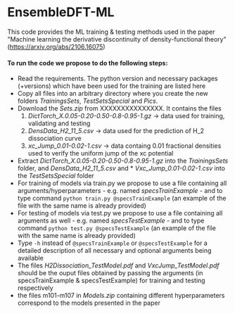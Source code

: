 # EnsembleDFT-ML
This code provides the ML training & testing methods used in the paper "Machine learning the derivative discontinuity of density-functional theory" (https://arxiv.org/abs/2106.16075)

#### To run the code we propose to do the following steps:
* Read the requirements.  The python version and necessary packages (+versions) which have been used for the training are listed here
* Copy all files into an arbitrary directory where you create the new folders *TrainingsSets*, *TestSetsSpecial* and *Pics*. 
* Download the *Sets.zip* from XXXXXXXXXXXXXXX. 
  It contains the files 
  1. *DictTorch_X.0.05-0.20-0.50-0.8-0.95-1.gz* -> data used for training, validating and testing
  2. *DensData_H2_11_5.csv* -> data used for the prediction of H_2 dissociation curve
  3. *xc_Jump_0.01-0.02-1.csv* -> data containg 0.01 fractional densities used to verify the uniform jump of the xc potential
* Extract *DictTorch_X.0.05-0.20-0.50-0.8-0.95-1.gz* into the *TrainingsSets* folder, and *DensData_H2_11_5.csv* and * *Vxc_Jump_0.01-0.02-1.csv* into the *TestSetsSpecial* folder 
* For training of models via train.py  we propose to use a file containing all arguments/hyperparameters - e.g. named *specsTrainExample* - and to type command ```python train.py @specsTrainExample``` (an example of the file with the same name is already provided)
* For testing of models via test.py  we propose to use a file containing all arguments as well - e.g. named *specsTestExample* - and to type command ```python test.py @specsTestExample``` (an example of the file with the same name is already provided)
* Type ``-h`` instead of ``@specsTrainExample`` or ``@specsTestExample`` for a detailed description of all necessary and optional arguments being available
* The files *H2Dissociation_TestModel.pdf* and *VxcJump_TestModel.pdf* should be the ouput files obtained by passing the arguments (in specsTrainExample & specsTestExample) for training and testing respectively
* the files m101-m107 in *Models.zip* containing different hyperparameters correspond to the models presented in the paper
